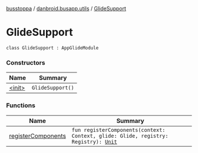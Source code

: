 [busstoppa](../../index.md) / [danbroid.busapp.utils](../index.md) / [GlideSupport](./index.md)

# GlideSupport

`class GlideSupport : AppGlideModule`

### Constructors

| Name | Summary |
|---|---|
| [&lt;init&gt;](-init-.md) | `GlideSupport()` |

### Functions

| Name | Summary |
|---|---|
| [registerComponents](register-components.md) | `fun registerComponents(context: Context, glide: Glide, registry: Registry): `[`Unit`](https://kotlinlang.org/api/latest/jvm/stdlib/kotlin/-unit/index.html) |
